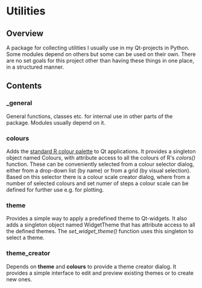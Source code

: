 # Utilities #
## Overview ##

A package for collecting utilities I usually use in my Qt-projects in Python. Some modules depend on others but some can be used on their own. There are no set goals for this project other than having these things in one place, in a structured manner.

## Contents ##
### _general ###

General functions, classes etc. for internal use in other parts of the package. Modules usually depend on it.

### colours ###

Adds the [standard R colour palette](https://r-charts.com/colors/) to Qt applications. It provides a singleton object named Colours, with attribute access to all the colours of R's *colors()* function. These can be conveniently selected from a colour selector dialog, either from a drop-down list (by name) or from a grid (by visual selection). Based on this selector there is a colour scale creator dialog, where from a number of selected colours and set numer of steps a colour scale can be defined for further use e.g. for plotting.

### theme ###

Provides a simple way to apply a predefined theme to Qt-widgets. It also adds a singleton object named WidgetTheme that has attribute access to all the defined themes. The *set_widget_theme()* function uses this singleton to select a theme.

### theme_creator ###

Depends on **theme** and **colours** to provide a theme creator dialog. It provides a simple interface to edit and preview existing themes or to create new ones.